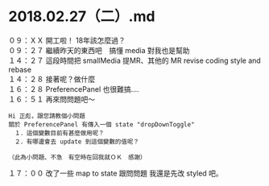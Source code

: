 # 2018.02.27（二）.md

０９：ＸＸ 開工啦！ 18年該怎麼過？  
０９：２７ 繼續昨天的東西吧　搞懂 media 對我也是幫助  
１４：２７ 這段時間把 smallMedia 提MR、其他的 MR revise coding style and rebase  
１４：２８ 接著呢？做什麼  
１６：２８ PreferencePanel 也很難搞....  
１６：５１ 再來問問題吧～  
```
Hi 正彪，跟您請教個小問題
關於 PreferencePanel 有傳入一個 state "dropDownToggle"
　１．這個變數目前有甚麼做用呢？
　２．有哪邊會去 update 到這個變數的值呢？

（此為小問題、不急　有空時在回我就ＯＫ　感謝）
```
１７：００ 改了一些 map to state 跟問問題 我還是先改 styled 吧。  
